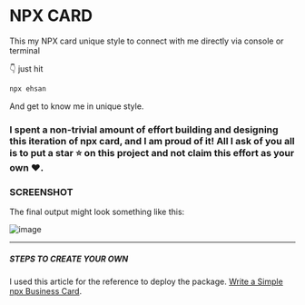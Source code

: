 # NPX CARD
This my NPX card unique style to connect with me directly via console or terminal

👇 just hit 
```bash
npx ehsan
```
And get to know me in unique style.

### I spent a non-trivial amount of effort building and designing this iteration of npx card, and I am proud of it! All I ask of you all is to put a **star** ⭐ on this project and not claim this effort as your own ♥.

### SCREENSHOT

The final output might look something like this:

![image](https://github.com/Sadeghi-Ehsan/npx_card/master/capture.png)


<hr/>

##### STEPS TO CREATE YOUR OWN
I used this article for the reference to deploy the package. 
[Write a Simple npx Business Card](https://studioelsa.se/blog/open-source-oss-npx-business-card). 
